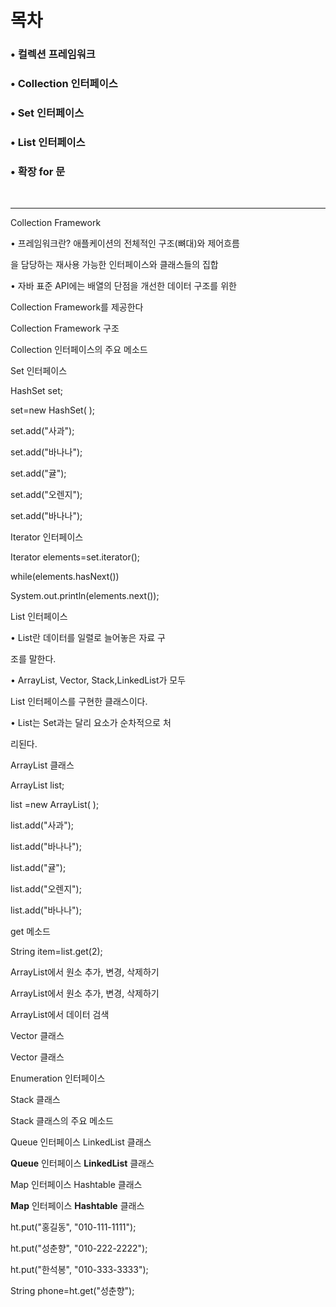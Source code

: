 ﻿<a name="br1"></a> 

# 목차

### • 컬렉션 프레임워크

### • Collection 인터페이스

### • Set 인터페이스

### • List 인터페이스

### • 확장 for 문

<br>
<hr>

<a name="br2"></a> 

Collection Framework

• 프레임워크란? 애플케이션의 전체적인 구조(뼈대)와 제어흐름

을 담당하는 재사용 가능한 인터페이스와 클래스들의 집합

• 자바 표준 API에는 배열의 단점을 개선한 데이터 구조를 위한

Collection Framework를 제공한다



<a name="br3"></a> 

Collection Framework 구조



<a name="br4"></a> 

Collection 인터페이스의 주요 메소드



<a name="br5"></a> 

Set 인터페이스

HashSet<String> set;

set=new HashSet<String>( );

set.add("사과");

set.add("바나나");

set.add("귤");

set.add("오렌지");

set.add("바나나");



<a name="br6"></a> 

Iterator 인터페이스

Iterator elements=set.iterator();

while(elements.hasNext())

System.out.println(elements.next());



<a name="br7"></a> 

List 인터페이스

• List란 데이터를 일렬로 늘어놓은 자료 구

조를 말한다.

• ArrayList, Vector, Stack,LinkedList가 모두

List 인터페이스를 구현한 클래스이다.

• List는 Set과는 달리 요소가 순차적으로 처

리된다.



<a name="br8"></a> 

ArrayList 클래스

ArrayList<String> list;

list =new ArrayList<String>( );

list.add("사과");

list.add("바나나");

list.add("귤");

list.add("오렌지");

list.add("바나나");



<a name="br9"></a> 

get 메소드

String item=list.get(2);



<a name="br10"></a> 

ArrayList에서 원소 추가, 변경, 삭제하기



<a name="br11"></a> 

ArrayList에서 원소 추가, 변경, 삭제하기



<a name="br12"></a> 

ArrayList에서 데이터 검색



<a name="br13"></a> 

Vector 클래스



<a name="br14"></a> 

Vector 클래스



<a name="br15"></a> 

Enumeration 인터페이스



<a name="br16"></a> 

Stack 클래스



<a name="br17"></a> 

Stack 클래스의 주요 메소드



<a name="br18"></a> 

Queue 인터페이스 LinkedList 클래스



<a name="br19"></a> 

**Queue** 인터페이스 **LinkedList** 클래스



<a name="br20"></a> 

Map 인터페이스 Hashtable 클래스



<a name="br21"></a> 

**Map** 인터페이스 **Hashtable** 클래스

ht.put("홍길동", "010-111-1111");

ht.put("성춘향", "010-222-2222");

ht.put("한석봉", "010-333-3333");

String phone=ht.get("성춘향");

